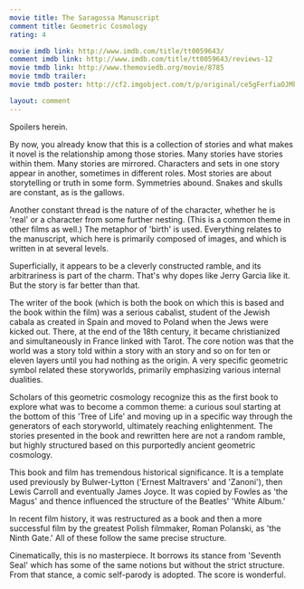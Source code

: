 ```yaml
---
movie title: The Saragossa Manuscript
comment title: Geometric Cosmology
rating: 4

movie imdb link: http://www.imdb.com/title/tt0059643/
comment imdb link: http://www.imdb.com/title/tt0059643/reviews-12
movie tmdb link: http://www.themoviedb.org/movie/8785
movie tmdb trailer: 
movie tmdb poster: http://cf2.imgobject.com/t/p/original/ce5gFerfiaOJMkEh8lK4reR2SIA.jpg

layout: comment
---
```


Spoilers herein.

By now, you already know that this is a collection of stories and what makes it novel is the relationship among those stories. Many stories have stories within them. Many stories are mirrored. Characters and sets in one story appear in another, sometimes in different roles. Most stories are about storytelling or truth in some form. Symmetries abound. Snakes and skulls are constant, as is the gallows.

Another constant thread is the nature of of the character, whether he is 'real' or a character from some further nesting. (This is a common theme in other films as well.) The metaphor of 'birth' is used. Everything relates to the manuscript, which here is primarily composed of images, and which is written in at several levels.

Superficially, it appears to be a cleverly constructed ramble, and its arbitrariness is part of the charm. That's why dopes like Jerry Garcia like it. But the story is far better than that.

The writer of the book (which is both the book on which this is based and the book within the film) was a serious cabalist, student of the Jewish cabala as created in Spain and moved to Poland when the Jews were kicked out. There, at the end of the 18th century, it became christianized and simultaneously in France linked with Tarot. The core notion was that the world was a story told within a story with an story and so on for ten or eleven layers until you had nothing as the origin. A very specific geometric symbol related these storyworlds, primarily emphasizing various internal dualities. 

Scholars of this geometric cosmology recognize this as the first book to explore what was to become a common theme: a curious soul starting at the bottom of this 'Tree of Life' and moving up in a specific way through the generators of each storyworld, ultimately reaching enlightenment. The stories presented in the book and rewritten here are not a random ramble, but highly structured based on this purportedly ancient geometric cosmology.

This book and film has tremendous historical significance. It is a template used previously by Bulwer-Lytton ('Ernest Maltravers' and 'Zanoni'), then Lewis Carroll and eventually James Joyce. It was copied by Fowles as 'the Magus' and thence influenced the structure of the Beatles' 'White Album.'

In recent film history, it was restructured as a book and then a more successful film by the greatest Polish filmmaker, Roman Polanski, as 'the Ninth Gate.' All of these follow the same precise structure.

Cinematically, this is no masterpiece. It borrows its stance from 'Seventh Seal' which has some of the same notions but without the strict structure. From that stance, a comic self-parody is adopted. The score is wonderful.